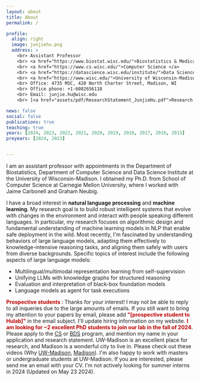 ```yaml
---
layout: about
title: About
permalink: /

profile:
  align: right
  image: junjiehu.png
  address: >
    <br> Assistant Professor
    <br> <a href="https://www.biostat.wisc.edu/">Biostatistics & Medical Informatics </a> 
    <br> <a href="https://www.cs.wisc.edu/">Computer Science </a> 
    <br> <a href="https://datascience.wisc.edu/institute/">Data Science Institute </a> 
    <br> <a href="https://www.wisc.edu/">University of Wisconsin-Madison </a> 
    <br> Office: 4735 MSC, 420 North Charter Street, Madison, WI
    <br> Office phone: +1-6082656118
    <br> Email: junjie.hu@wisc.edu
    <br> [<a href="assets/pdf/ResearchStatement_JunjieHu.pdf">Research Statement</a>]

news: false
social: false
publications: true
teaching: true
years: [2024, 2023, 2022, 2021, 2020, 2019, 2018, 2017, 2016, 2015]
preyears: [2024, 2023]


---
```

I am an assistant professor with appointments in the Department of Biostatistics, Department of Computer Science and Data Science Institute at the University of Wisconsin-Madison. I obtained my Ph.D. from School of Computer Science at Carnegie Mellon University, where I worked with Jaime Carbonell and Graham Neubig. 

I have a broad interest in <b>natural language processing</b> and <b>machine learning</b>. My research goal is to build robust intelligent systems that evolve with changes in the environment and interact with people speaking different languages. In particular, my research focuses on algorithmic design and fundamental understanding of machine learning models in NLP that enable safe deployment in the wild. Most recently, I'm fascinated by understanding behaviors of large language models, adapting them effectively to knowledge-intensive reasoning tasks, and aligning them safely with users from diverse backgrounds. Specific topics of interest include the following aspects of large language models:

<ul>
  <li>Multilingual/multimodal representation learning from self-supervision </li>
  <li>Unifying LLMs with knowledge graphs for structured reasoning</li>
  <li>Evaluation and interpretation of black-box foundation models</li>
  <li>Language models as agent for task executions</li>
</ul> 


<b style="color:#bb0000;">Prospective students </b>: Thanks for your interest! I may not be able to reply to all inqueries due to the large amounts of emails. If you still want to bring my attention to your papers by email, please add <b style="color:#bb0000;">"[prospective student to Hulab]"</b> in the email subject. I'll update hiring information on my website. <b style="color:#bb0000;">I am looking for ~2 excellent PhD students to join our lab in the fall of 2024</b>. Please apply to the [CS](https://www.cs.wisc.edu/graduate/graduate-admissions-faq/) or [BDS](https://biostat.wiscweb.wisc.edu/education/current-students/phd-bds/) program, and mention my name in your application and research statement. UW-Madison is an excellent place for research, and Madison is a wonderful city to live in. Please check out these videos (Why [UW-Madison](https://www.youtube.com/watch?v=8cRE4F8GOBE), [Madison](https://www.youtube.com/watch?v=XTJA5alrisQ?)). I'm also happy to work with masters or undergraduate students at UW-Madison. If you are interested, please send me an email with your CV. I'm not actively looking for summer interns in 2024 (Updated on May 23 2024).
